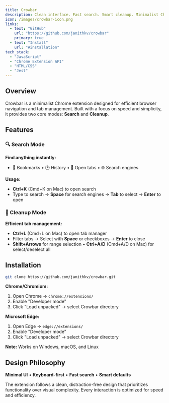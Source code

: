 ```yaml
---
title: Crowbar
description: Clean interface. Fast search. Smart cleanup. Minimalist Chrome extension for efficient browser navigation and tab management.
icon: /images/crowbar-icon.png
links:
  - text: "GitHub"
    url: "https://github.com/janithkv/crowbar"
    primary: true
  - text: "Install"
    url: "#installation"
tech_stack:
  - "JavaScript"
  - "Chrome Extension API"
  - "HTML/CSS"
  - "Jest"
---
```


## Overview

Crowbar is a minimalist Chrome extension designed for efficient browser navigation and tab management. Built with a focus on speed and simplicity, it provides two core modes: **Search** and **Cleanup**.

## Features

### 🔍 Search Mode
**Find anything instantly:**
- 📑 Bookmarks • 🕒 History • 📱 Open tabs • 🌐 Search engines

**Usage:**
- **Ctrl+K** (Cmd+K on Mac) to open search
- Type to search → **Space** for search engines → **Tab** to select → **Enter** to open

### 🧹 Cleanup Mode
**Efficient tab management:**
- **Ctrl+L** (Cmd+L on Mac) to open tab manager
- Filter tabs → Select with **Space** or checkboxes → **Enter** to close
- **Shift+Arrows** for range selection • **Ctrl+A/D** (Cmd+A/D on Mac) for select/deselect all

## Installation

```bash
git clone https://github.com/janithkv/crowbar.git
```

**Chrome/Chromium:**
1. Open Chrome → `chrome://extensions/`
2. Enable "Developer mode"
3. Click "Load unpacked" → select Crowbar directory

**Microsoft Edge:**
1. Open Edge → `edge://extensions/`
2. Enable "Developer mode"
3. Click "Load unpacked" → select Crowbar directory

**Note:** Works on Windows, macOS, and Linux

## Design Philosophy

**Minimal UI** • **Keyboard-first** • **Fast search** • **Smart defaults**

The extension follows a clean, distraction-free design that prioritizes functionality over visual complexity. Every interaction is optimized for speed and efficiency.